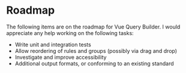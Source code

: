 # Roadmap

The following items are on the roadmap for Vue Query Builder. I would appreciate any help working on the following tasks:

- Write unit and integration tests
- Allow reordering of rules and groups (possibly via drag and drop)
- Investigate and improve accessibility
- Additional output formats, or conforming to an existing standard